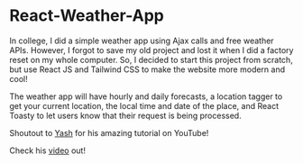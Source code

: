 # React-Weather-App

In college, I did a simple weather app using Ajax calls and free weather APIs. However, I forgot to save my old project
and lost it when I did a factory reset on my whole computer.
So, I decided to start this project from scratch, but use React JS and Tailwind CSS to make the website more modern and
cool!

The weather app will have hourly and daily forecasts, a location tagger to get your current location, the local time and
date of the place, and React Toasty to let users know that their request is being processed.

Shoutout to [Yash](https://github.com/theyashpatel) for his amazing tutorial on YouTube!

Check his [video](https://www.youtube.com/watch?v=cWk5EKVxrgo&ab_channel=ProgrammingWithYash) out!

